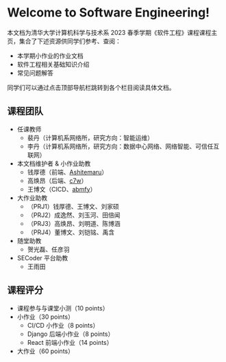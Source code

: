 # Welcome to Software Engineering!

本文档为清华大学计算机科学与技术系 2023 春季学期《软件工程》课程课程主页，集合了下述资源供同学们参考、查阅：

- 本学期小作业的作业文档
- 软件工程相关基础知识介绍
- 常见问题解答

同学们可以通过点击顶部导航栏跳转到各个栏目阅读具体文档。

## 课程团队

- 任课教师
    - 裴丹（计算机系网络所，研究方向：智能运维）
    - 李丹（计算机系网络所，研究方向：数据中心网络、网络智能、可信任互联网）
- 本文档维护者 & 小作业助教
    - 钱厚德（前端、[Ashitemaru](https://ashitemaru.github.io)）
    - 高焕昂（后端、[c7w](https://c7w.tech)）
    - 王博文（CICD、[abmfy](https://abmfy.github.io)）
- 大作业助教
    - （PRJ1）钱厚德、王博文、刘家硕
    - （PRJ2）成逸然、刘玉河、田倍闻
    - （PRJ3）高焕昂、刘明道、陈博涵
    - （PRJ4）董博文、刘铠铭、禹含
- 随堂助教
    - 贺光磊、任彦羽
- SECoder 平台助教
    - 王雨田

## 课程评分

- 课程参与与课堂小测（10 points）
- 小作业（30 points）
    - CI/CD 小作业（8 points）
    - Django 后端小作业（8 points）
    - React 前端小作业（14 points）
- 大作业（60 points）

